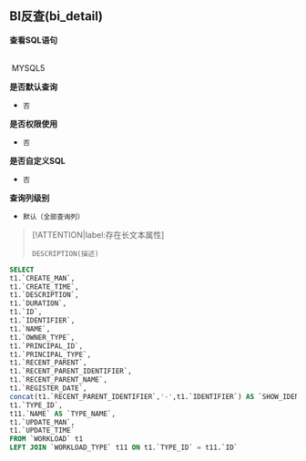 ## BI反查(bi_detail) <!-- {docsify-ignore-all} -->



<p class="panel-title"><b>查看SQL语句</b></p>
<br>

<el-row>
&nbsp;<el-tag @click="MYSQL5 = true">MYSQL5</el-tag>
</el-row>

<br>
<p class="panel-title"><b>是否默认查询</b></p>

* `否`

<p class="panel-title"><b>是否权限使用</b></p>

* `否`

<p class="panel-title"><b>是否自定义SQL</b></p>

* `否`

<p class="panel-title"><b>查询列级别</b></p>

* `默认（全部查询列）`

> [!ATTENTION|label:存在长文本属性]
>
> `DESCRIPTION(描述)`






<el-dialog v-model="MYSQL5" title="MYSQL5">

```sql
SELECT
t1.`CREATE_MAN`,
t1.`CREATE_TIME`,
t1.`DESCRIPTION`,
t1.`DURATION`,
t1.`ID`,
t1.`IDENTIFIER`,
t1.`NAME`,
t1.`OWNER_TYPE`,
t1.`PRINCIPAL_ID`,
t1.`PRINCIPAL_TYPE`,
t1.`RECENT_PARENT`,
t1.`RECENT_PARENT_IDENTIFIER`,
t1.`RECENT_PARENT_NAME`,
t1.`REGISTER_DATE`,
concat(t1.`RECENT_PARENT_IDENTIFIER`,'-',t1.`IDENTIFIER`) AS `SHOW_IDENTIFIER`,
t1.`TYPE_ID`,
t11.`NAME` AS `TYPE_NAME`,
t1.`UPDATE_MAN`,
t1.`UPDATE_TIME`
FROM `WORKLOAD` t1 
LEFT JOIN `WORKLOAD_TYPE` t11 ON t1.`TYPE_ID` = t11.`ID` 


```

</el-dialog>

<script>
 const { createApp } = Vue
  createApp({
    data() {
      return {
                MYSQL5 : false
        
      }
    },
    methods: {
    }
  }).use(ElementPlus).mount('#app')
</script>